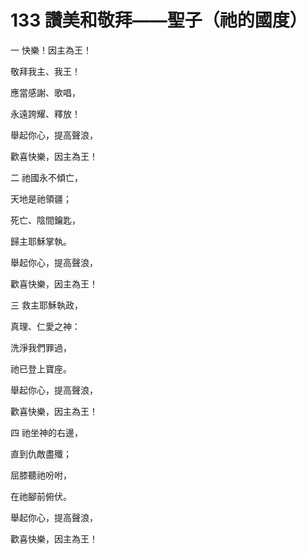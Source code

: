 # 133 讚美和敬拜——聖子（祂的國度）

一 快樂！因主為王！

敬拜我主、我王！

應當感謝、歌唱，

永遠誇耀、釋放！

舉起你心，提高聲浪，

歡喜快樂，因主為王！

二 祂國永不傾亡，

天地是祂領疆；

死亡、陰間鑰匙，

歸主耶穌掌執。

舉起你心，提高聲浪，

歡喜快樂，因主為王！

三 救主耶穌執政，

真理、仁愛之神：

洗淨我們罪過，

祂已登上寶座。

舉起你心，提高聲浪，

歡喜快樂，因主為王！

四 祂坐神的右邊，

直到仇敵盡殲；

屈膝聽祂吩咐，

在祂腳前俯伏。

舉起你心，提高聲浪，

歡喜快樂，因主為王！

